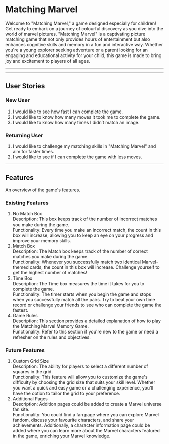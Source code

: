 # Matching Marvel
Welcome to "Matching Marvel," a game designed especially for children! Get ready to embark on a journey of colourful discovery as you dive into the world of marvel pictures. "Matching Marvel" is a captivating picture matching game that not only provides hours of entertainment but also enhances cognitive skills and memory in a fun and interactive way. Whether you're a young explorer seeking adventure or a parent looking for an engaging and educational activity for your child, this game is made to bring joy and excitement to players of all ages. 
***

***
## User Stories
### New User
1.	I would like to see how fast I can complete the game.
2.	I would like to know how many moves it took me to complete the game.
3.	I would like to know how many times I didn’t match an image. 

### Returning User
1.	I would like to challenge my matching skills in "Matching Marvel" and aim for faster times.
2.	I would like to see if I can complete the game with less moves. 
***
## Features
An overview of the game's features.
### Existing Features
1. No Match Box  
Description: This box keeps track of the number of incorrect matches you make during the game.  
Functionality: Every time you make an incorrect match, the count in this box will increase, allowing you to keep an eye on your progress and improve your memory skills.
2. Match Box  
Description: The Match box keeps track of the number of correct matches you make during the game.  
Functionality: Whenever you successfully match two identical Marvel-themed cards, the count in this box will increase. Challenge yourself to get the highest number of matches!
3. Time Box  
Description: The Time box measures the time it takes for you to complete the game.  
Functionality: The timer starts when you begin the game and stops when you successfully match all the pairs. Try to beat your own time record or challenge your friends to see who can complete the game the fastest.
4. Game Rules  
Description: This section provides a detailed explanation of how to play the Matching Marvel Memory Game.  
Functionality: Refer to this section if you're new to the game or need a refresher on the rules and objectives.
### Future Features
1. Custom Grid Size  
Description: The ability for players to select a different number of squares in the grid.  
Functionality: This feature will allow you to customize the game's difficulty by choosing the grid size that suits your skill level. Whether you want a quick and easy game or a challenging experience, you'll have the option to tailor the grid to your preference.
2. Additional Pages   
Description: Addition pages could be added to create a Marvel universe fan site.   
Functionality: You could find a fan page where you can explore Marvel fandom, discuss your favourite characters, and share your achievements. Additionally, a character information page could be added where you can learn more about the Marvel characters featured in the game, enriching your Marvel knowledge.

